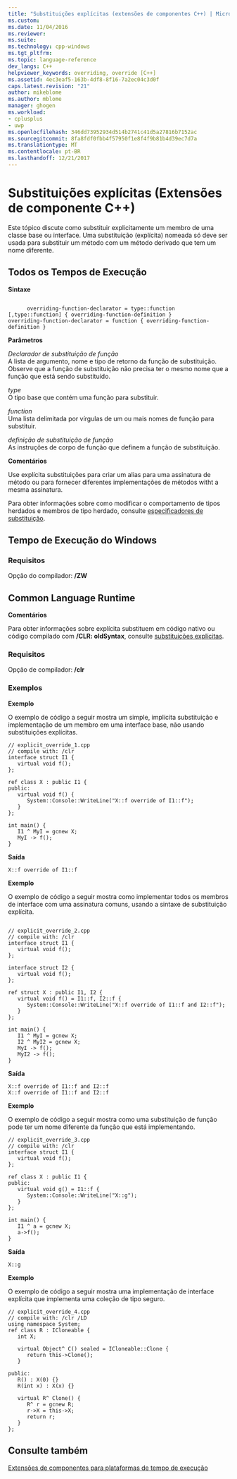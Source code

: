 ```yaml
---
title: "Substituições explícitas (extensões de componentes C++) | Microsoft Docs"
ms.custom: 
ms.date: 11/04/2016
ms.reviewer: 
ms.suite: 
ms.technology: cpp-windows
ms.tgt_pltfrm: 
ms.topic: language-reference
dev_langs: C++
helpviewer_keywords: overriding, override [C++]
ms.assetid: 4ec3eaf5-163b-4df8-8f16-7a2ec04c3d0f
caps.latest.revision: "21"
author: mikeblome
ms.author: mblome
manager: ghogen
ms.workload:
- cplusplus
- uwp
ms.openlocfilehash: 346dd73952934d514b2741c41d5a27816b7152ac
ms.sourcegitcommit: 8fa8fdf0fbb4f57950f1e8f4f9b81b4d39ec7d7a
ms.translationtype: MT
ms.contentlocale: pt-BR
ms.lasthandoff: 12/21/2017
---
```

# <a name="explicit-overrides--c-component-extensions"></a>Substituições explícitas (Extensões de componente C++)
Este tópico discute como substituir explicitamente um membro de uma classe base ou interface. Uma substituição (explícita) nomeada só deve ser usada para substituir um método com um método derivado que tem um nome diferente.  
  
## <a name="all-runtimes"></a>Todos os Tempos de Execução  
 **Sintaxe**  
  
```  
  
      overriding-function-declarator = type::function [,type::function] { overriding-function-definition }  
overriding-function-declarator = function { overriding-function-definition }  
```  
  
 **Parâmetros**  
  
 *Declarador de substituição de função*  
 A lista de argumento, nome e tipo de retorno da função de substituição.  Observe que a função de substituição não precisa ter o mesmo nome que a função que está sendo substituído.  
  
 *type*  
 O tipo base que contém uma função para substituir.  
  
 *function*  
 Uma lista delimitada por vírgulas de um ou mais nomes de função para substituir.  
  
 *definição de substituição de função*  
 As instruções de corpo de função que definem a função de substituição.  
  
 **Comentários**  
  
 Use explícita substituições para criar um alias para uma assinatura de método ou para fornecer diferentes implementações de métodos witht a mesma assinatura.  
  
 Para obter informações sobre como modificar o comportamento de tipos herdados e membros de tipo herdado, consulte [especificadores de substituição](../windows/override-specifiers-cpp-component-extensions.md).  
  
## <a name="windows-runtime"></a>Tempo de Execução do Windows  
  
### <a name="requirements"></a>Requisitos  
 Opção do compilador: **/ZW**  
  
## <a name="common-language-runtime"></a>Common Language Runtime 
 **Comentários**  
  
 Para obter informações sobre explícita substituem em código nativo ou código compilado com **/CLR: oldSyntax**, consulte [substituições explícitas](../cpp/explicit-overrides-cpp.md).  
  
### <a name="requirements"></a>Requisitos  
 Opção de compilador: **/clr**  
  
### <a name="examples"></a>Exemplos  
 **Exemplo**  
  
 O exemplo de código a seguir mostra um simple, implícita substituição e implementação de um membro em uma interface base, não usando substituições explícitas.  
  
```  
// explicit_override_1.cpp  
// compile with: /clr  
interface struct I1 {  
   virtual void f();  
};  
  
ref class X : public I1 {  
public:  
   virtual void f() {  
      System::Console::WriteLine("X::f override of I1::f");  
   }  
};  
  
int main() {  
   I1 ^ MyI = gcnew X;  
   MyI -> f();  
}  
```  
  
 **Saída**  
  
```Output  
X::f override of I1::f  
```  
  
 **Exemplo**  
  
 O exemplo de código a seguir mostra como implementar todos os membros de interface com uma assinatura comuns, usando a sintaxe de substituição explícita.  
  
```  
  
// explicit_override_2.cpp  
// compile with: /clr  
interface struct I1 {  
   virtual void f();  
};  
  
interface struct I2 {  
   virtual void f();  
};  
  
ref struct X : public I1, I2 {  
   virtual void f() = I1::f, I2::f {  
      System::Console::WriteLine("X::f override of I1::f and I2::f");  
   }  
};  
  
int main() {  
   I1 ^ MyI = gcnew X;  
   I2 ^ MyI2 = gcnew X;  
   MyI -> f();  
   MyI2 -> f();  
}  
```  
  
 **Saída**  
  
```Output  
X::f override of I1::f and I2::f  
X::f override of I1::f and I2::f  
```  
  
 **Exemplo**  
  
 O exemplo de código a seguir mostra como uma substituição de função pode ter um nome diferente da função que está implementando.  
  
```  
// explicit_override_3.cpp  
// compile with: /clr  
interface struct I1 {  
   virtual void f();  
};  
  
ref class X : public I1 {  
public:  
   virtual void g() = I1::f {  
      System::Console::WriteLine("X::g");  
   }  
};  
  
int main() {  
   I1 ^ a = gcnew X;  
   a->f();  
}  
```  
  
 **Saída**  
  
```Output  
X::g  
```  
  
 **Exemplo**  
  
 O exemplo de código a seguir mostra uma implementação de interface explícita que implementa uma coleção de tipo seguro.  
  
```  
// explicit_override_4.cpp  
// compile with: /clr /LD  
using namespace System;  
ref class R : ICloneable {  
   int X;  
  
   virtual Object^ C() sealed = ICloneable::Clone {  
      return this->Clone();  
   }  
  
public:  
   R() : X(0) {}  
   R(int x) : X(x) {}  
  
   virtual R^ Clone() {  
      R^ r = gcnew R;  
      r->X = this->X;  
      return r;  
   }  
};  
```  
  
## <a name="see-also"></a>Consulte também  
 [Extensões de componentes para plataformas de tempo de execução](../windows/component-extensions-for-runtime-platforms.md)